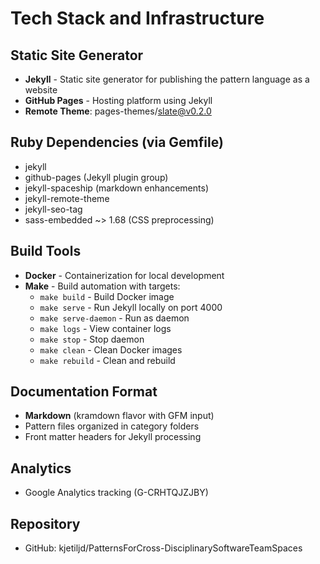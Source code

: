 # Tech Stack and Infrastructure

## Static Site Generator
- **Jekyll** - Static site generator for publishing the pattern language as a website
- **GitHub Pages** - Hosting platform using Jekyll
- **Remote Theme**: pages-themes/slate@v0.2.0

## Ruby Dependencies (via Gemfile)
- jekyll
- github-pages (Jekyll plugin group)
- jekyll-spaceship (markdown enhancements)
- jekyll-remote-theme 
- jekyll-seo-tag
- sass-embedded ~> 1.68 (CSS preprocessing)

## Build Tools
- **Docker** - Containerization for local development
- **Make** - Build automation with targets:
  - `make build` - Build Docker image
  - `make serve` - Run Jekyll locally on port 4000
  - `make serve-daemon` - Run as daemon
  - `make logs` - View container logs
  - `make stop` - Stop daemon
  - `make clean` - Clean Docker images
  - `make rebuild` - Clean and rebuild

## Documentation Format
- **Markdown** (kramdown flavor with GFM input)
- Pattern files organized in category folders
- Front matter headers for Jekyll processing

## Analytics
- Google Analytics tracking (G-CRHTQJZJBY)

## Repository
- GitHub: kjetiljd/PatternsForCross-DisciplinarySoftwareTeamSpaces